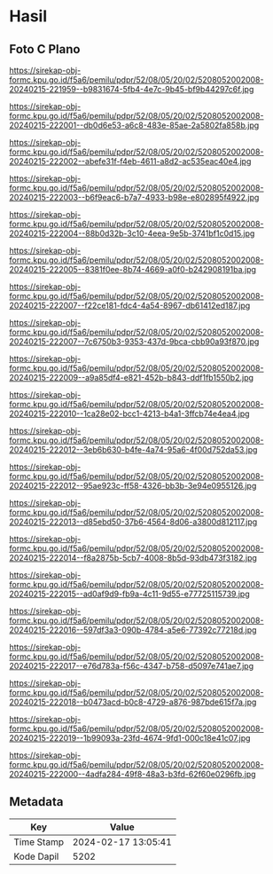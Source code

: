 # Hasil

## Foto C Plano

https://sirekap-obj-formc.kpu.go.id/f5a6/pemilu/pdpr/52/08/05/20/02/5208052002008-20240215-221959--b9831674-5fb4-4e7c-9b45-bf9b44297c6f.jpg

https://sirekap-obj-formc.kpu.go.id/f5a6/pemilu/pdpr/52/08/05/20/02/5208052002008-20240215-222001--db0d6e53-a6c8-483e-85ae-2a5802fa858b.jpg

https://sirekap-obj-formc.kpu.go.id/f5a6/pemilu/pdpr/52/08/05/20/02/5208052002008-20240215-222002--abefe31f-f4eb-4611-a8d2-ac535eac40e4.jpg

https://sirekap-obj-formc.kpu.go.id/f5a6/pemilu/pdpr/52/08/05/20/02/5208052002008-20240215-222003--b6f9eac6-b7a7-4933-b98e-e802895f4922.jpg

https://sirekap-obj-formc.kpu.go.id/f5a6/pemilu/pdpr/52/08/05/20/02/5208052002008-20240215-222004--88b0d32b-3c10-4eea-9e5b-3741bf1c0d15.jpg

https://sirekap-obj-formc.kpu.go.id/f5a6/pemilu/pdpr/52/08/05/20/02/5208052002008-20240215-222005--8381f0ee-8b74-4669-a0f0-b242908191ba.jpg

https://sirekap-obj-formc.kpu.go.id/f5a6/pemilu/pdpr/52/08/05/20/02/5208052002008-20240215-222007--f22ce181-fdc4-4a54-8967-db61412ed187.jpg

https://sirekap-obj-formc.kpu.go.id/f5a6/pemilu/pdpr/52/08/05/20/02/5208052002008-20240215-222007--7c6750b3-9353-437d-9bca-cbb90a93f870.jpg

https://sirekap-obj-formc.kpu.go.id/f5a6/pemilu/pdpr/52/08/05/20/02/5208052002008-20240215-222009--a9a85df4-e821-452b-b843-ddf1fb1550b2.jpg

https://sirekap-obj-formc.kpu.go.id/f5a6/pemilu/pdpr/52/08/05/20/02/5208052002008-20240215-222010--1ca28e02-bcc1-4213-b4a1-3ffcb74e4ea4.jpg

https://sirekap-obj-formc.kpu.go.id/f5a6/pemilu/pdpr/52/08/05/20/02/5208052002008-20240215-222012--3eb6b630-b4fe-4a74-95a6-4f00d752da53.jpg

https://sirekap-obj-formc.kpu.go.id/f5a6/pemilu/pdpr/52/08/05/20/02/5208052002008-20240215-222012--95ae923c-ff58-4326-bb3b-3e94e0955126.jpg

https://sirekap-obj-formc.kpu.go.id/f5a6/pemilu/pdpr/52/08/05/20/02/5208052002008-20240215-222013--d85ebd50-37b6-4564-8d06-a3800d812117.jpg

https://sirekap-obj-formc.kpu.go.id/f5a6/pemilu/pdpr/52/08/05/20/02/5208052002008-20240215-222014--f8a2875b-5cb7-4008-8b5d-93db473f3182.jpg

https://sirekap-obj-formc.kpu.go.id/f5a6/pemilu/pdpr/52/08/05/20/02/5208052002008-20240215-222015--ad0af9d9-fb9a-4c11-9d55-e77725115739.jpg

https://sirekap-obj-formc.kpu.go.id/f5a6/pemilu/pdpr/52/08/05/20/02/5208052002008-20240215-222016--597df3a3-090b-4784-a5e6-77392c77218d.jpg

https://sirekap-obj-formc.kpu.go.id/f5a6/pemilu/pdpr/52/08/05/20/02/5208052002008-20240215-222017--e76d783a-f56c-4347-b758-d5097e741ae7.jpg

https://sirekap-obj-formc.kpu.go.id/f5a6/pemilu/pdpr/52/08/05/20/02/5208052002008-20240215-222018--b0473acd-b0c8-4729-a876-987bde615f7a.jpg

https://sirekap-obj-formc.kpu.go.id/f5a6/pemilu/pdpr/52/08/05/20/02/5208052002008-20240215-222019--1b99093a-23fd-4674-9fd1-000c18e41c07.jpg

https://sirekap-obj-formc.kpu.go.id/f5a6/pemilu/pdpr/52/08/05/20/02/5208052002008-20240215-222000--4adfa284-49f8-48a3-b3fd-62f60e0296fb.jpg


## Metadata

| Key        | Value               |
| ---------- | ------------------- |
| Time Stamp | 2024-02-17 13:05:41 |
| Kode Dapil | 5202                |



